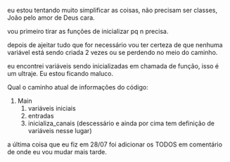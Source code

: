 eu estou tentando muito simplificar as coisas, não precisam ser classes, João pelo amor de Deus cara.

vou primeiro tirar as funções de inicializar pq n precisa.

depois de ajeitar tudo que for necessário vou ter certeza de que nenhuma variável está sendo criada 2 vezes ou se perdendo no meio do caminho.

eu encontrei variáveis sendo inicializadas em chamada de função, isso é um ultraje. Eu estou ficando maluco.

Qual o caminho atual de informações do código:
1. Main
    1. variáveis iniciais
    2. entradas
    3. inicializa_canais (descessário e ainda por cima tem definição de variáveis nesse lugar)

a última coisa que eu fiz em 28/07 foi adicionar os TODOS em comentário de onde eu vou mudar mais tarde.